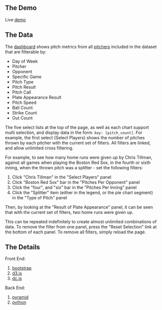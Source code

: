 ## The Demo
Live [demo](http://orioles.thomasknickman.info/dashboard)

## The Data
The [dashboard](http://orioles.thomasknickman.info/dashboard) shows pitch metrics from all [pitchers](http://orioles.thomasknickman.info/pitchers)
included in the dataset that are filterable by:
* Day of Week
* Pitcher
* Opponent
* Specific Game
* Pitch Type
* Pitch Result
* Pitch Call
* Plate Appearance Result
* Pitch Speed
* Ball Count
* Strike Count
* Out Count

The five select lists at the top of the page, as well as each chart support multi selection, and display data in the form: `key: [pitch_count]`.
For example, the first select (Select Players) shows the number of pitches thrown by each pitcher with the current
set of filters. All filters are linked, and allow unlimited cross filtering.

For example, to see how many home runs were given up by Chris Tillman, against all games when playing the Boston Red Sox,
in the fourth or sixth inning, when the thrown pitch was a splitter - set the following filters:

1. Click "Chris Tillman" in the "Select Players" panel
2. Click "Boston Red Sox" bar in the "Pitches Per Opponent" panel
3. Click the "four", and "six" bar in the "Pitches Per Inning" panel
4. Click the "Splitter" item (either in the legend, or the pie chart segment) in the "Type of Pitch" panel

Then, by looking at the "Result of Plate Appearance" panel, it can be seen that with the current set
of filters, two home runs were given up.

This can be repeated indefinitely to create almost unlimited combinations of data. To remove the filter from
one panel, press the "Reset Selection" link at the bottom of each panel. To remove all filters, simply reload
the page.

## The Details

Front End:
1. [bootstrap](http://getbootstrap.com/2.3.2/)
2. [d3.js](https://d3js.org/)
3. [dc.js](https://dc-js.github.io/dc.js/)

Back End:
1. [pyramid](https://trypyramid.com/)
2. [python](https://www.python.org/)
